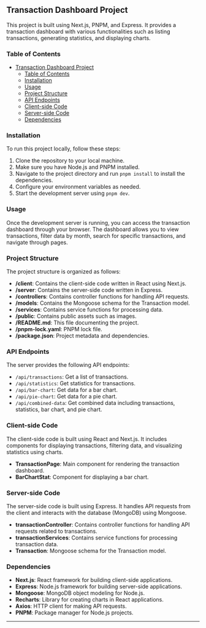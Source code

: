 ## Transaction Dashboard Project

This project is built using Next.js, PNPM, and Express. It provides a transaction dashboard with various functionalities such as listing transactions, generating statistics, and displaying charts.

### Table of Contents

- [Transaction Dashboard Project](#transaction-dashboard-project)
  - [Table of Contents](#table-of-contents)
  - [Installation](#installation)
  - [Usage](#usage)
  - [Project Structure](#project-structure)
  - [API Endpoints](#api-endpoints)
  - [Client-side Code](#client-side-code)
  - [Server-side Code](#server-side-code)
  - [Dependencies](#dependencies)

### Installation

To run this project locally, follow these steps:

1. Clone the repository to your local machine.
2. Make sure you have Node.js and PNPM installed.
3. Navigate to the project directory and run `pnpm install` to install the dependencies.
4. Configure your environment variables as needed.
5. Start the development server using `pnpm dev`.

### Usage

Once the development server is running, you can access the transaction dashboard through your browser. The dashboard allows you to view transactions, filter data by month, search for specific transactions, and navigate through pages.

### Project Structure

The project structure is organized as follows:

- **/client**: Contains the client-side code written in React using Next.js.
- **/server**: Contains the server-side code written in Express.
- **/controllers**: Contains controller functions for handling API requests.
- **/models**: Contains the Mongoose schema for the Transaction model.
- **/services**: Contains service functions for processing data.
- **/public**: Contains public assets such as images.
- **/README.md**: This file documenting the project.
- **/pnpm-lock.yaml**: PNPM lock file.
- **/package.json**: Project metadata and dependencies.

### API Endpoints

The server provides the following API endpoints:

- `/api/transactions`: Get a list of transactions.
- `/api/statistics`: Get statistics for transactions.
- `/api/bar-chart`: Get data for a bar chart.
- `/api/pie-chart`: Get data for a pie chart.
- `/api/combined-data`: Get combined data including transactions, statistics, bar chart, and pie chart.

### Client-side Code

The client-side code is built using React and Next.js. It includes components for displaying transactions, filtering data, and visualizing statistics using charts.

- **TransactionPage**: Main component for rendering the transaction dashboard.
- **BarChartStat**: Component for displaying a bar chart.

### Server-side Code

The server-side code is built using Express. It handles API requests from the client and interacts with the database (MongoDB) using Mongoose.

- **transactionController**: Contains controller functions for handling API requests related to transactions.
- **transactionServices**: Contains service functions for processing transaction data.
- **Transaction**: Mongoose schema for the Transaction model.

### Dependencies

- **Next.js**: React framework for building client-side applications.
- **Express**: Node.js framework for building server-side applications.
- **Mongoose**: MongoDB object modeling for Node.js.
- **Recharts**: Library for creating charts in React applications.
- **Axios**: HTTP client for making API requests.
- **PNPM**: Package manager for Node.js projects.

---
